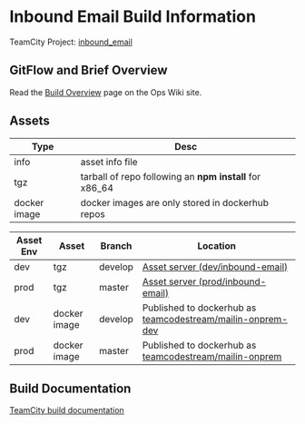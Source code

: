 # Inbound Email Build Information

TeamCity Project: [inbound_email](http://redirector.codestream.us/builds/inbound_email)  

## GitFlow and Brief Overview
Read the [Build Overview](https://redirector.codestream.us/ops/workflows) page on the Ops Wiki site.

## Assets

| Type | Desc |
| --- | --- |
| info | asset info file |
| tgz | tarball of repo following an **npm install** for x86_64 |
| docker image | docker images are only stored in dockerhub repos |

| Asset Env | Asset | Branch | Location |
| --- | --- | --- | --- |
| dev | tgz | develop | [Asset server (dev/inbound-email)](http://assets.codestream.us/artifacts/dev/inbound-email/) |
| prod | tgz | master | [Asset server (prod/inbound-email)](http://assets.codestream.us/artifacts/prod/inbound-email/) |
| dev | docker image | develop | Published to dockerhub as [teamcodestream/mailin-onprem-dev](https://cloud.docker.com/u/teamcodestream/repository/docker/teamcodestream/mailin-onprem-dev) |
| prod | docker image | master | Published to dockerhub as [teamcodestream/mailin-onprem](https://cloud.docker.com/u/teamcodestream/repository/docker/teamcodestream/mailin-onprem) |

## Build Documentation

[TeamCity build documentation](https://github.com/TeamCodeStream/teamcity_tools/tree/master/docs)

